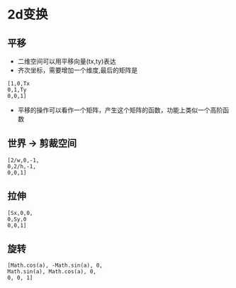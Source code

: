 # 2d变换
## 平移
- 二维空间可以用平移向量(tx,ty)表达
- 齐次坐标，需要增加一个维度,最后的矩阵是 
```
[1,0,Tx
0,1,Ty
0,0,1]
```
- 平移的操作可以看作一个矩阵，产生这个矩阵的函数，功能上类似一个高阶函数

## 世界 -> 剪裁空间
```
[2/w,0,-1,
0,2/h,-1,
0,0,1]
```

## 拉伸
```
[Sx,0,0,
0,Sy,0
0,0,1]
```

## 旋转
```
[Math.cos(a), -Math.sin(a), 0,
Math.sin(a), Math.cos(a), 0,
0, 0, 1]
```
